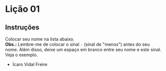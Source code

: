 # Lição 01

## Instruções
Colocar seu nome na lista abaixo. </br>
**Obs.:** Lembre-me de colocar o sinal `-` (sinal de "menos") antes do seu nome.
Além disso, deixe um espaço em branco entre seu nome e este sinal.
Veja o exemplo.

- Ícaro Vidal Freire
